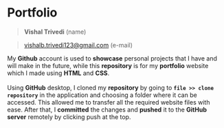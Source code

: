 # Portfolio
> **‎‏‏Vishal Trivedi** (name)

> vishalb.trivedi123@gmail.com (e-mail)

My **Github** account is used to **showcase** personal projects that I have and will make in the future, while this **repository** is for my **portfolio** website which I made using **HTML** and **CSS**.<br>
</br>
Using **GitHub** desktop, I cloned my **repository** by going to **`file >> clone repository`** in the application and choosing a folder where it can be accessed. This allowed me to transfer all the required website files with ease. After that, I **committed** the changes and **pushed** it to the **GitHub server** remotely by clicking push at the top.

